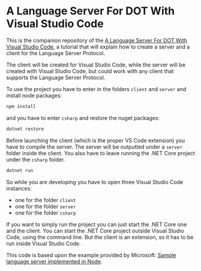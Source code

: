 # A Language Server For DOT With Visual Studio Code

This is the companion repository of the [A Language Server For DOT With Visual Studio Code](https://tomassetti.me/language-server-dot-visual-studio/), a tutorial that will explain how to create a server and a client for the Language Server Protocol.

The client will be created for Visual Studio Code, while the server will be created with Visual Studio Code, but could work with any client that supports the Language Server Protocol.

To use the project you have to enter in the folders `client` and `server` and install node packages:

```bash
npm install
```

and you have to enter `csharp` and restore the nuget packages:

```bash
dotnet restore
```

Before launching the client (which is the proper VS Code extension) you have to compile the server. The server will be outputted under a `server` folder inside the client. You also have to leave running the .NET Core project under the `csharp` folder.

```bash
dotnet run
```

So while you are developing you have to open three Visual Studio Code instances:

- one for the folder `client`
- one for the folder `server`
- one for the folder `csharp`

If you want to simply run the project you can just start the .NET Core one and the client. You can start the .NET Core project outside Visual Studio Code, using the command line. But the client is an extension, so it has to be run inside Visual Studio Code.

This code is based upon the example provided by Microsoft: [Sample language server implemented in Node](https://github.com/Microsoft/vscode-languageserver-node-example).
